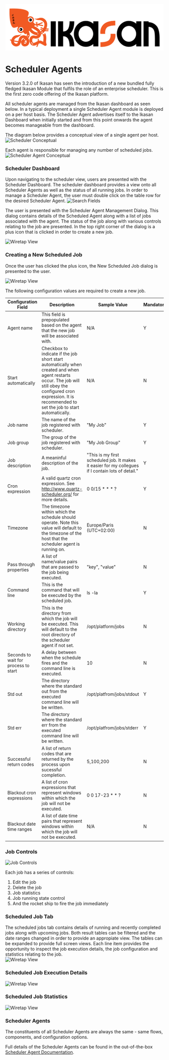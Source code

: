 ![IKASAN](../../developer/docs/quickstart-images/Ikasan-title-transparent.png)

# Scheduler Agents
Version 3.2.0 of Ikasan has seen the introduction of a new bundled fully fledged Ikasan Module that fulfils the role of an enterprise scheduler. This
is the first zero code offering of the Ikasan platform. 

All scheduler agents are managed from the Ikasan dashboard as seen below. In a typical deployment a single Scheduler Agent module is deployed on a 
per host basis. The Scheduler Agent advertises itself to the Ikasan Dashboard when initially started and from this point onwards the agent becomes 
manageable from the dashboard.

The diagram below provides a conceptual view of a single agent per host. 
![Scheduler Conceptual](../../developer/docs/quickstart-images/scheduler.png)

Each agent is responsible for managing any number of scheduled jobs. 
![Scheduler Agent Conceptual](../../developer/docs/quickstart-images/scheduler-agent-conceptual.png)

### Scheduler Dashboard
Upon navigating to the scheduler view, users are presented with the Scheduler Dashboard. The scheduler dashboard provides a view onto all Scheduler Agents as well as the status of all running jobs. In order to manage a Scheduler Agent, the user must double click on the table row for the desired Scheduler Agent.
![Search Fields](../../developer/docs/quickstart-images/scheduler-dashboard.png)

The user is presented with the Scheduler Agent Management Dialog. This dialog contains details of the Scheduled Agent along with a list of jobs associated with the agent. The status of the job along with various controls relating to the job are presented. In the top right corner of the dialog is a plus icon that is clicked in order to create a new job. 

![Wiretap View](../../developer/docs/quickstart-images/scheduler-agent-management-view.png)

### Creating a New Scheduled Job
Once the user has clicked the plus icon, the New Scheduled Job dialog is presented to the user.

![Wiretap View](../../developer/docs/quickstart-images/scheduled-job-configuration-dialog.png)

The following configuration values are required to create a new job.

| Configuration Field | Description  | Sample Value | Mandatory |
| ---  | --- | --- | --- |
| Agent name  | This field is prepopulated based on the agent that the new job will be associated with. | N/A | Y |
| Start automatically  | Checkbox to indicate if the job short start automatically when created and when agent restarts occur. The job will still obey the configured cron expression. It is recommended to set the job to start automatically. | N/A | N |
| Job name | The name of the job registered with scheduler. | "My Job" | Y |
| Job group | The group of the job registered with scheduler. | "My Job Group" | Y |
| Job description | A meaninful description of the job. | "This is my first scheduled job. It makes it easier for my collegues if I contain lots of detail." | Y |
| Cron expression | A valid quartz cron expression. See http://www.quartz-scheduler.org/ for more details. | 0 0/15 * * * ? | Y |
| Timezone| The timezone within which the schedule should operate. Note this value will default to the timezone of the host that the scheduler agent is running on. | Europe/Paris (UTC+02:00) | N |
| Pass through properties| A list of name/value pairs that are passed to the job being executed. | "key", "value" | N |
| Command line| This is the command that will be executed by the scheduled job. | ls -la | Y |
| Working directory| This is the directory from which the job will be executed. This will default to the root directory of the scheduler agent if not set. | /opt/platform/jobs | N |
| Seconds to wait for process to start | A delay between when the schedule fires and the command line is executed. | 10 | N |
| Std out| The directory where the standard out from the executed command line will be written. | /opt/platfrom/jobs/stdout | Y |
| Std err| The directory where the standard err from the executed command line will be written. | /opt/platfrom/jobs/stderr | Y |
| Successful return codes| A list of return codes that are returned by the process upon sucessful completion. | 5,100,200 | N |
| Blackout cron expressions| A list of cron expressions that represent windows within which the job will not be executed. | 0 0 17-23 * * ? | N |
| Blackout date time ranges| A list of date time pairs that represent windows within which the job will not be executed. | N/A | N |

### Job Controls
![Job Controls](../../developer/docs/quickstart-images/scheduled-job-controls.png)

Each job has a series of controls:
1. Edit the job
2. Delete the job
3. Job statistics
4. Job running state control
5. And the rocket ship to fire the job immediately

### Scheduled Job Tab
The scheduled jobs tab contains details of running and recently completed jobs along with upcoming jobs. Both result tables can be filtered and the date ranges changed in order to provide an appropiate view. The tables can be expanded to provide full screen views. Each line item provides the opportunity to inspect the job execution details, the job configuration and statistics relating to the job.  
![Wiretap View](../../developer/docs/quickstart-images/scheduled-jobs-tab.png)

### Scheduled Job Execution Details 
![Wiretap View](../../developer/docs/quickstart-images/scheduled-job-execution-details-dialog.png)

### Scheduled Job Statistics
![Wiretap View](../../developer/docs/quickstart-images/scheduled-job-statistics-dialog.png)

### Scheduler Agents
The constituents of all Scheduler Agents are always the same - same flows, components, and configuration options.

Full details of the Scheduler Agents can be found in the out-of-the-box [Scheduler Agent Documentation](../../ootb/module/scheduler-agent/docs/readme.md).




